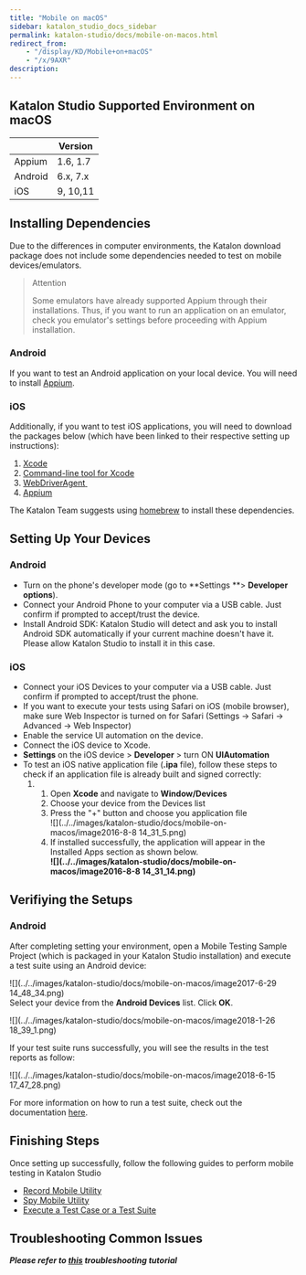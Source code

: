 ```yaml
---
title: "Mobile on macOS" 
sidebar: katalon_studio_docs_sidebar
permalink: katalon-studio/docs/mobile-on-macos.html 
redirect_from:
    - "/display/KD/Mobile+on+macOS"
    - "/x/9AXR"
description: 
---
```

Katalon Studio Supported Environment on macOS
---------------------------------------------

|   | Version |
| --- | --- |
| Appium | 1.6, 1.7 |
| Android | 6.x, 7.x |
| iOS | 9, 10,11 |

Installing Dependencies
-----------------------

Due to the differences in computer environments, the Katalon download package does not include some dependencies needed to test on mobile devices/emulators. 

> Attention
> 
> Some emulators have already supported Appium through their installations. Thus, if you want to run an application on an emulator, check you emulator's settings before proceeding with Appium installation.

### Android

If you want to test an Android application on your local device. You will need to install [Appium](http://appium.io/downloads.html). 

### iOS

Additionally, if you want to test iOS applications, you will need to download the packages below (which have been linked to their respective setting up instructions):

1.  [Xcode](https://itunes.apple.com/vn/app/xcode/id497799835?mt=12)
2.  [Command-line tool for Xcode](http://osxdaily.com/2014/02/12/install-command-line-tools-mac-os-x/)
3.  [WebDriverAgent](/display/KD/Installing+WebDriverAgent+for+iOS+devices)[](/x/TwbR)[](/x/9AXR#MobileonmacOS-InstallingWebDriverAgenttoiOSdevices)[ ](https://github.com/facebook/WebDriverAgent)
4.  [Appium](http://appium.io/downloads.html)

The Katalon Team suggests using [homebrew](https://brew.sh/) to install these dependencies. 

Setting Up Your Devices
-----------------------

### Android

*   Turn on the phone's developer mode (go to **Settings **> **Developer options**).
*   Connect your Android Phone to your computer via a USB cable. Just confirm if prompted to accept/trust the device.
*   Install Android SDK: Katalon Studio will detect and ask you to install Android SDK automatically if your current machine doesn't have it. Please allow Katalon Studio to install it in this case.

### iOS 

*   Connect your iOS Devices to your computer via a USB cable. Just confirm if prompted to accept/trust the phone.
*   If you want to execute your tests using Safari on iOS (mobile browser), make sure Web Inspector is turned on for Safari (Settings → Safari → Advanced → Web Inspector)
*   Enable the service UI automation on the device.
*   Connect the iOS device to Xcode.
*   **Settings** on the iOS device > **Developer** \> turn ON **UIAutomation**
*   To test an iOS native application file (**.ipa** file), follow these steps to check if an application file is already built and signed correctly:
    1.  1.  Open **Xcode** and navigate to **Window/Devices**
        2.  Choose your device from the Devices list
        3.  Press the "+" button and choose you application file  
            ![](../../images/katalon-studio/docs/mobile-on-macos/image2016-8-8 14_31_5.png)
        4.  If installed successfully, the application will appear in the Installed Apps section as shown below.  
            **![](../../images/katalon-studio/docs/mobile-on-macos/image2016-8-8 14_31_14.png)**

Verifiying the Setups
---------------------

### Android

After completing setting your environment, open a Mobile Testing Sample Project (which is packaged in your Katalon Studio installation) and execute a test suite using an Android device: 

![](../../images/katalon-studio/docs/mobile-on-macos/image2017-6-29 14_48_34.png)  
Select your device from the **Android Devices** list. Click **OK**. 

![](../../images/katalon-studio/docs/mobile-on-macos/image2018-1-26 18_39_1.png)

If your test suite runs successfully, you will see the results in the test reports as follow:

![](../../images/katalon-studio/docs/mobile-on-macos/image2018-6-15 17_47_28.png)

For more information on how to run a test suite, check out the documentation [here](/pages/viewpage.action?pageId=786668).

Finishing Steps
---------------

Once setting up successfully, follow the following guides to perform mobile testing in Katalon Studio

*   [Record Mobile Utility](/display/KD/Record+Mobile+Utility)
*   [Spy Mobile Utility](/display/KD/Spy+Mobile+Utility)
*   [Execute a Test Case or a Test Suite](/display/KD/Execute+a+Test+Case+or+a+Test+Suite)

Troubleshooting Common Issues
-----------------------------

_**Please refer to [this](/display/KD/Troubleshooting+automated+mobile+testing) troubleshooting tutorial**_
